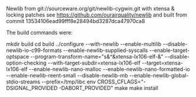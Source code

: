 Newlib from git://sourceware.org/git/newlib-cygwin.git with xtensa & locking patches see https://github.com/ourairquality/newlib and built from commit 13534106ead99fff8e28494bd3287dca47970ca8

The build commands were:

mkdir build
cd build
../configure --with-newlib --enable-multilib --disable-newlib-io-c99-formats --enable-newlib-supplied-syscalls --enable-target-optspace --program-transform-name="s&^&xtensa-lx106-elf-&" --disable-option-checking --with-target-subdir=xtensa-lx106-elf --target=xtensa-lx106-elf --enable-newlib-nano-malloc --enable-newlib-nano-formatted-io --enable-newlib-reent-small --disable-newlib-mb --enable-newlib-global-stdio-streams --prefix=/tmp/libc
env CROSS_CFLAGS="-DSIGNAL_PROVIDED -DABORT_PROVIDED" make
make install
